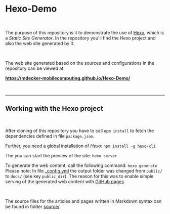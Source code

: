 # Hexo-Demo #

<br>

The purpose of this repository is it to demonstrate the use of [Hexo](https://hexo.io/), which is a *Static Site Generator*.
In the repository you'll find the Hexo project and also the web site generated by it.

<br>

The web site generated based on the sources and configurations in the repository can be viewed at:

**https://mdecker-mobilecomputing.github.io/Hexo-Demo/**

<br>

----

## Working with the Hexo project ##

<br>

After cloning of this repository you have to call `npm install` to fetch the dependencies defined in file `package.json`.

Further, you need a global installation of *Hexo*: `npm install -g hexo-cli`

The you can start the preview of the site: `hexo server`

To generate the web content, call the following command: `hexo generate`
Please note: In file [_config.yml](_config.yml) the output folder was changed from `public/` to `docs/` (see key `public_dir`).
The reason for this was to enable simple serving of the generated web content with [GitHub pages](https://pages.github.com/).

<br>

The source files for the articles and pages written in Markdown syntax can be found in folder [source/](source).

